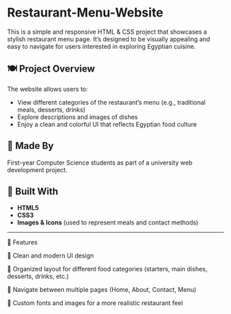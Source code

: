 # Restaurant-Menu-Website
This is a simple and responsive HTML & CSS project that showcases a stylish restaurant menu page. It’s designed to be visually appealing and easy to navigate for users interested in exploring Egyptian cuisine.

## 🍽️ Project Overview
The website allows users to:
- View different categories of the restaurant’s menu (e.g., traditional meals, desserts, drinks)
- Explore descriptions and images of dishes
- Enjoy a clean and colorful UI that reflects Egyptian food culture

## 🏫 Made By
First-year Computer Science students as part of a university web development project.

## 🧰 Built With
- **HTML5**
- **CSS3**
- **Images & Icons** (used to represent meals and contact methods)
---

🚀 Features

🔸 Clean and modern UI design

🔸 Organized layout for different food categories (starters, main dishes, desserts, drinks, etc.)

🔸 Navigate between multiple pages (Home, About, Contact, Menu)

🔸 Custom fonts and images for a more realistic restaurant feel
